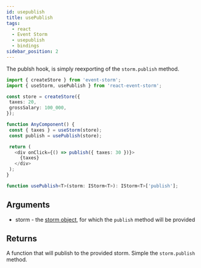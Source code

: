 ```yaml
---
id: usepublish
title: usePublish
tags:
  - react
  - Event Storm
  - usepublish
  - bindings
sidebar_position: 2
---
```


The publsh hook, is simply reexporting of the `storm.publish` method.

```typescript
import { createStore } from 'event-storm';
import { useStorm, usePublish } from 'react-event-storm';

const store = createStore({
 taxes: 20,
 grossSalary: 100_000,
});

function AnyComponent() {
 const { taxes } = useStorm(store);
 const publish = usePublish(store);

 return (
   <div onClick={() => publish({ taxes: 30 })}>
     {taxes}
   </div>
 );
}
```

```typescript
function usePublish<T>(storm: IStorm<T>): IStorm<T>['publish'];
```

## Arguments
- storm - the [storm object](/docs/api-reference/storm#istorm), for which the `publish` method will be provided

## Returns
A function that will publish to the provided storm. Simple the `storm.publish` method.
